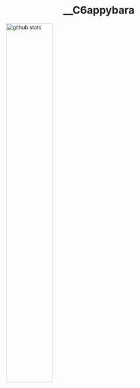 <div id="header" align="center">
  <h1>__C6appybara</h1>
</div>


<img src="https://github-readme-stats.vercel.app/api?username=Cracked6appybara&show_icons=true&theme=calm_pink" alt="github stats" width="50%"/>
